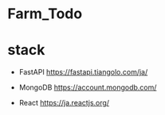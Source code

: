 # Farm_Todo

# stack

* FastAPI
https://fastapi.tiangolo.com/ja/

* MongoDB
https://account.mongodb.com/

* React
https://ja.reactjs.org/
